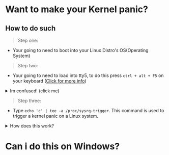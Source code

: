 Want to make your Kernel panic?
===============================

How to do such
--------------
> Step one:
* Your going to need to boot into your Linux Distro's OS(Operating System)

> Step two:
* Your going to need to load into tty5, to do this press `ctrl + alt + F5` on your keyboard (<a href='https://www.computerhope.com/jargon/c/ctrl-alt-f5.htm'>Click for more info</a>) 
<details closed>
<summary>Im confused! (click me)</summary>
<br>

This keyboard shortcut switches from your GUI virtual terminal to the 5th TUI Virtual terminal. (Its basicly just a full screen terminal.)

  <details closed>
  <summary>Im Still confused! (click me)</summary>
  <br>
  
  In Linux, using the keyboard shortcut `Ctrl + Alt + F5` switches your view from the graphical user interface (GUI) to a virtual terminal, specifically tty5. This is a text-only console where you can login and work in text mode. Linux systems typically have multiple virtual terminals accessible via `Ctrl + Alt` and a function key (`F1` through `F6` for text consoles, with `F7 returning to the GUI`). If you press `Ctrl + Alt + F5` and your screen goes blank, it could be due to issues with your VGA settings for non-graphical screens. Although in some Linux distributions, only `Alt + F7` might be needed. If you're using a more modern Linux distribution, the GUI may be on the first virtual terminal instead of the seventh, so you might need to try different function keys (like `F1` or `F2`) in combination with Ctrl+Alt to get back to the GUI!

  </details>

</details>

> Step three:
* Type `echo 'c' | tee -a /proc/sysrq-trigger`. This command is used to trigger a kernel panic on a Linux system.
<details closed>
<summary>How does this work?</summary>
<br>

* `echo 'c'`: This command outputs the letter 'c', which is the input to the subsequent command.
* `tee -a /proc/sysrq-trigger`: The `tee` command reads from standard input and writes to standard output and files. The `-a` flag is used to append the output to the file instead of overwriting it. `/proc/sysrq-trigger` is a special file that allows you to trigger various system functions by writing command characters to it, provided the `sysrq` option is enabled in the kernel.
* When `'c'` is written to `/proc/sysrq-trigger`, it triggers a kernel panic, which is an action used to simulate a system crash. This can be useful for testing the system's behavior in a crash situation, such as ensuring that (<a href='https://l8liliang.github.io/2021/07/13/kdump.html'>kdump</a>) (a kernel crash dumping mechanism) is properly configured and able to capture a vmcore (memory dump) for post-mortem analysis.

</details>

Can i do this on Windows?
=========================
